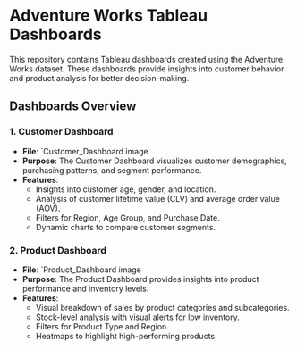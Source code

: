 # Adventure Works Tableau Dashboards

This repository contains Tableau dashboards created using the Adventure Works dataset. These dashboards provide insights into customer behavior and product analysis for better decision-making.

## Dashboards Overview

### 1. Customer Dashboard
- **File**: `Customer_Dashboard image
- **Purpose**: 
  The Customer Dashboard visualizes customer demographics, purchasing patterns, and segment performance.
- **Features**:
  - Insights into customer age, gender, and location.
  - Analysis of customer lifetime value (CLV) and average order value (AOV).
  - Filters for Region, Age Group, and Purchase Date.
  - Dynamic charts to compare customer segments.
    
### 2. Product Dashboard
- **File**: `Product_Dashboard image
- **Purpose**:
  The Product Dashboard provides insights into product performance and inventory levels.
- **Features**:
  - Visual breakdown of sales by product categories and subcategories.
  - Stock-level analysis with visual alerts for low inventory.
  - Filters for Product Type and Region.
  - Heatmaps to highlight high-performing products.
